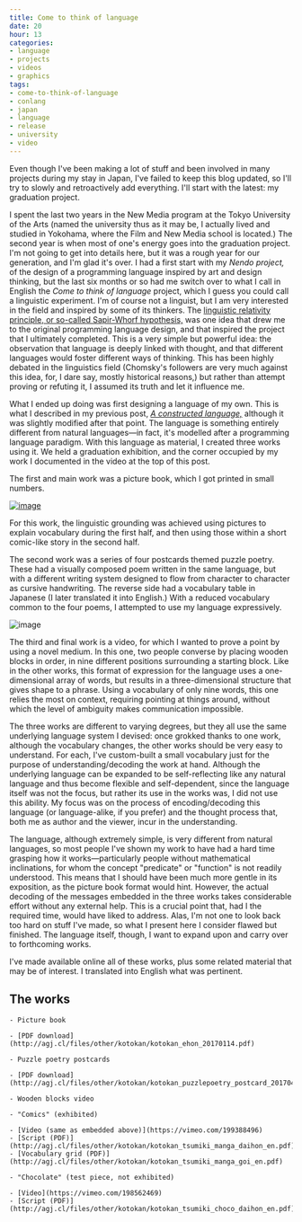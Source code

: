 ```yaml
---
title: Come to think of language
date: 20
hour: 13
categories:
- language
- projects
- videos
- graphics
tags:
- come-to-think-of-language
- conlang
- japan
- language
- release
- university
- video
---
```


<video-embed service="vimeo" id="201826714" width="500" height="282" />

Even though I've been making a lot of stuff and been involved in many projects during my stay in Japan, I've failed to keep this blog updated, so I'll try to slowly and retroactively add everything. I'll start with the latest: my graduation project.

I spent the last two years in the New Media program at the Tokyo University of the Arts (named the university thus as it may be, I actually lived and studied in Yokohama, where the Film and New Media school is located.) The second year is when most of one's energy goes into the graduation project. I'm not going to get into details here, but it was a rough year for our generation, and I'm glad it's over. I had a first start with my _Nendo project,_ of the design of a programming language inspired by art and design thinking, but the last six months or so had me switch over to what I call in English the _Come to think of language_ project, which I guess you could call a linguistic experiment. I'm of course not a linguist, but I am very interested in the field and inspired by some of its thinkers. The [linguistic relativity principle, or so-called Sapir-Whorf hypothesis,](https://en.wikipedia.org/wiki/Linguistic_relativity) was one idea that drew me to the original programming language design, and that inspired the project that I ultimately completed. This is a very simple but powerful idea: the observation that language is deeply linked with thought, and that different languages would foster different ways of thinking. This has been highly debated in the linguistics field (Chomsky's followers are very much against this idea, for, I dare say, mostly historical reasons,) but rather than attempt proving or refuting it, I assumed its truth and let it influence me.<!-- more -->

What I ended up doing was first designing a language of my own. This is what I described in my previous post, _[A constructed language,](http://blog.agj.cl/2016/11/a-constructed-language)_ although it was slightly modified after that point. The language is something entirely different from natural languages—in fact, it's modelled after a programming language paradigm. With this language as material, I created three works using it. We held a graduation exhibition, and the corner occupied by my work I documented in the video at the top of this post.

The first and main work was a picture book, which I got printed in small numbers.

[![image](http://blog.agj.cl/wp-content/uploads/2017/04/picturebook-unboxing.jpg)](http://blog.agj.cl/wp-content/uploads/2017/04/picturebook-unboxing.jpg)

For this work, the linguistic grounding was achieved using pictures to explain vocabulary during the first half, and then using those within a short comic-like story in the second half.

The second work was a series of four postcards themed puzzle poetry. These had a visually composed poem written in the same language, but with a different writing system designed to flow from character to character as cursive handwriting. The reverse side had a vocabulary table in Japanese (I later translated it into English.) With a reduced vocabulary common to the four poems, I attempted to use my language expressively.

![image](http://blog.agj.cl/wp-content/uploads/2017/04/puzzle-poetry-postcards.jpg)

The third and final work is a video, for which I wanted to prove a point by using a novel medium. In this one, two people converse by placing wooden blocks in order, in nine different positions surrounding a starting block. Like in the other works, this format of expression for the language uses a one-dimensional array of words, but results in a three-dimensional structure that gives shape to a phrase. Using a vocabulary of only nine words, this one relies the most on context, requiring pointing at things around, without which the level of ambiguity makes communication impossible.

<video-embed service="vimeo" id="199388496" width="500" height="281" />

The three works are different to varying degrees, but they all use the same underlying language system I devised: once grokked thanks to one work, although the vocabulary changes, the other works should be very easy to understand. For each, I've custom-built a small vocabulary just for the purpose of understanding/decoding the work at hand. Although the underlying language can be expanded to be self-reflecting like any natural language and thus become flexible and self-dependent, since the language itself was not the focus, but rather its use in the works was, I did not use this ability. My focus was on the process of encoding/decoding this language (or language-alike, if you prefer) and the thought process that, both me as author and the viewer, incur in the understanding.

The language, although extremely simple, is very different from natural languages, so most people I've shown my work to have had a hard time grasping how it works—particularly people without mathematical inclinations, for whom the concept "predicate" or "function" is not readily understood. This means that I should have been much more gentle in its exposition, as the picture book format would hint. However, the actual decoding of the messages embedded in the three works takes considerable effort without any external help. This is a crucial point that, had I the required time, would have liked to address. Alas, I'm not one to look back too hard on stuff I've made, so what I present here I consider flawed but finished. The language itself, though, I want to expand upon and carry over to forthcoming works.

I've made available online all of these works, plus some related material that may be of interest. I translated into English what was pertinent.

## The works

 	- Picture book

 	- [PDF download](http://agj.cl/files/other/kotokan/kotokan_ehon_20170114.pdf)

 	- Puzzle poetry postcards

 	- [PDF download](http://agj.cl/files/other/kotokan/kotokan_puzzlepoetry_postcard_20170420.pdf)

 	- Wooden blocks video

 	- "Comics" (exhibited)

 	- [Video (same as embedded above)](https://vimeo.com/199388496)
 	- [Script (PDF)](http://agj.cl/files/other/kotokan/kotokan_tsumiki_manga_daihon_en.pdf)
 	- [Vocabulary grid (PDF)](http://agj.cl/files/other/kotokan/kotokan_tsumiki_manga_goi_en.pdf)

 	- "Chocolate" (test piece, not exhibited)

 	- [Video](https://vimeo.com/198562469)
 	- [Script (PDF)](http://agj.cl/files/other/kotokan/kotokan_tsumiki_choco_daihon_en.pdf)
